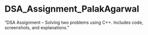 # DSA_Assignment_PalakAgarwal
“DSA Assignment – Solving two problems using C++. Includes code, screenshots, and explanations.”
